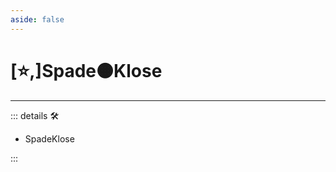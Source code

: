 ```yaml
---
aside: false
---
```

# [⭐,]<labor>Spade</labor>🟠<motor>Klose</motor>

---

<!-- =================================================== -->
<!-- =================================================== -->
<!-- =================================================== -->
<!-- =================================================== -->
<!-- =================================================== -->
::: details 🛠

- SpadeKlose

:::
